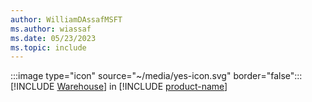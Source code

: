 ```yaml
---
author: WilliamDAssafMSFT
ms.author: wiassaf
ms.date: 05/23/2023
ms.topic: include
---
```

:::image type="icon" source="~/media/yes-icon.svg" border="false"::: [!INCLUDE [Warehouse](../fabric-dw.md)] in [!INCLUDE [product-name](../../../includes/product-name.md)]